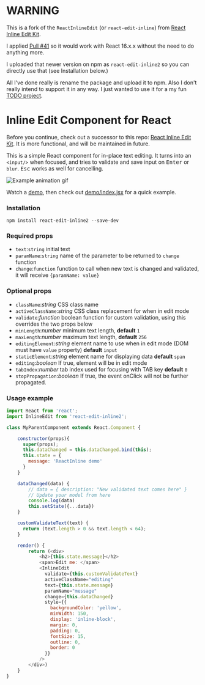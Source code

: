 # WARNING

This is a fork of the `ReactInlineEdit` (or `react-edit-inline`) from
[React Inline Edit Kit](https://github.com/kaivi/ReactInlineEdit).

I applied [Pull #41](https://github.com/kaivi/ReactInlineEdit/pull/41)
so it would work with React 16.x.x without the need to do anything more.

I uploaded that newer version on npm as `react-edit-inline2` so you can
directly use that (see Installation below.)

All I've done really is rename the package and upload it to npm. Also
I don't really intend to support it in any way. I just wanted to use
it for a my fun [TODO project](https://github.com/AlexisWilke/todo).


# Inline Edit Component for React

Before you continue, check out a successor to this repo:
[React Inline Edit Kit](https://github.com/kaivi/riek).
It is more functional, and will be maintained in future.

This is a simple React component for in-place text editing. It turns
into an `<input/>` when focused, and tries to validate and save
input on <kbd>Enter</kbd> or `blur`. <kbd>Esc</kbd> works as well
for cancelling.

![Example animation gif](http://i.imgur.com/8vig5m1.gif)

Watch a [demo](http://htmlpreview.github.io/?https://github.com/kaivi/ReactInlineEdit/blob/master/demo/index.html),
then check out [demo/index.jsx](demo/index.jsx) for a quick example.


### Installation

`npm install react-edit-inline2 --save-dev`


### Required props

- `text`:`string` initial text
- `paramName`:`string` name of the parameter to be returned to `change`
function
- `change`:`function` function to call when new text is changed and validated,
it will receive `{paramName: value}`


### Optional props

- `className`:_string_ CSS class name
- `activeClassName`:_string_ CSS class replacement for when in edit mode
- `validate`:_function_ boolean function for custom validation, using this
overrides the two props below
- `minLength`:_number_ minimum text length, **default** `1`
- `maxLength`:_number_ maximum text length, **default** `256`
- `editingElement`:_string_ element name to use when in edit mode (DOM must
have `value` property) **default** `input`
- `staticElement`:_string_ element name for displaying data **default** `span`
- `editing`:_boolean_ If true, element will be in edit mode
- `tabIndex`:_number_ tab index used for focusing with TAB key **default** `0`
- `stopPropagation`:_boolean_ If true, the event onClick will not be further
propagated.


### Usage example

```javascript
import React from 'react';
import InlineEdit from 'react-edit-inline2';

class MyParentComponent extends React.Component {

    constructor(props){
      super(props);
      this.dataChanged = this.dataChanged.bind(this);
      this.state = {
        message: 'ReactInline demo'
      }
    }

    dataChanged(data) {
        // data = { description: "New validated text comes here" }
        // Update your model from here
        console.log(data)
        this.setState({...data})
    }

    customValidateText(text) {
      return (text.length > 0 && text.length < 64);
    }

    render() {
        return (<div>
            <h2>{this.state.message}</h2>
            <span>Edit me: </span>
            <InlineEdit
              validate={this.customValidateText}
              activeClassName="editing"
              text={this.state.message}
              paramName="message"
              change={this.dataChanged}
              style={{
                backgroundColor: 'yellow',
                minWidth: 150,
                display: 'inline-block',
                margin: 0,
                padding: 0,
                fontSize: 15,
                outline: 0,
                border: 0
              }}
            />
        </div>)
    }
}
```
